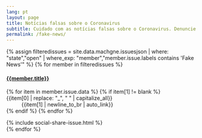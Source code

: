 ```yaml
---
lang: pt
layout: page
title: Notícias falsas sobre o Coronavirus
subtitle: Cuidado com as notícias falsas sobre o Coronavirus. Denuncie em pt.Covid19Italia.help
permalink: /fake-news/
---
```

<div class="panel-group">
{% assign filteredissues = site.data.machgne.issuesjson | where: "state","open" | where_exp: "member","member.issue.labels contains 'Fake News'" %}
{% for member in filteredissues %}
<div class="panel-body issuepanel" id="issue{{member.number}}">
<div class="list-group-item">
<a href="{{site.url}}/issues/{{member.number}}"><h4 class="list-group-item-heading">{{member.title}}</h4></a>
<dl class="row">
{% for item in member.issue.data %}
{% if item[1] != blank %}
<dt class="col-sm-3">{{item[0] | replace: "_", " " | capitalize_all}}</dt>
<dd class="col-sm-9">{{item[1] | newline_to_br | auto_link}}</dd>
{% endif %}
{% endfor %}
</dl>
</div>
{% include social-share-issue.html %}
</div>
{% endfor %}
</div>
